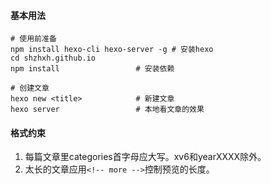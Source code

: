 #### 基本用法

```shell
# 使用前准备
npm install hexo-cli hexo-server -g	# 安装hexo
cd shzhxh.github.io
npm install					# 安装依赖

# 创建文章
hexo new <title>			# 新建文章
hexo server					# 本地看文章的效果
```

#### 格式约束

1. 每篇文章里categories首字母应大写。xv6和yearXXXX除外。
1. 太长的文章应用`<!-- more -->`控制预览的长度。

